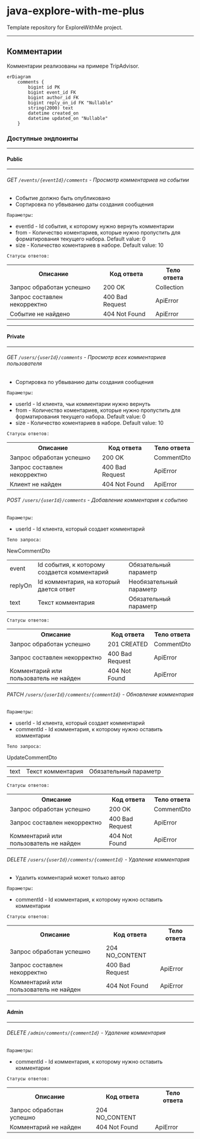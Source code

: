 # java-explore-with-me-plus
Template repository for ExploreWithMe project.

---

## Комментарии
Комментарии реализованы на примере TripAdvisor.

```mermaid
erDiagram
    comments {
        bigint id PK
        bigint event_id FK
        bigint author_id FK
        bigint reply_on_id FK "Nullable"
        string(2000) text
        datetime created_on
        datetime updated_on "Nullable"
    }
```

### Доступные эндпоинты
---
#### Public
---

###### GET ```/events/{eventId}/comments``` - Просмотр комментариев на событии

- Событие должно быть опубликовано
- Сортировка по убвыванию даты создания сообщения

```  
Параметры:
```

- eventId - Id события, к которому нужно вернуть комментарии
- from - Количество коментариев, которые нужно пропустить для форматирования текущего набора. Default value: 0
- size - Количество коментариев в наборе. Default value: 10

```
Статусы ответов:
```

<table>
    <tr>
        <th>Описание</th>
        <th>Код ответа</th>
        <th>Тело ответа</th>
    </tr>
    <tr>
        <td>Запрос обработан успешно</td>
        <td>200 OK</td>
        <td>Collection<CommentDto></td>
    </tr>
    <tr>
        <td>Запрос составлен некорректно</td>
        <td>400 Bad Request</td>
        <td>ApiError</td>
    </tr>
    <tr>
        <td>Событие не найдено</td>
        <td>404 Not Found</td>
        <td>ApiError</td>
    </tr>
</table>

---
#### Private
---

###### GET ```/users/{userId}/comments``` - Просмотр всех комментариев пользователя

- Сортировка по убвыванию даты создания сообщения

```  
Параметры:
```

- userId - Id клиента, чьи комментарии нужно вернуть
- from - Количество коментариев, которые нужно пропустить для форматирования текущего набора. Default value: 0
- size - Количество коментариев в наборе. Default value: 10

```  
Статусы ответов:
```  

<table>
    <tr>
        <th>Описание</th>
        <th>Код ответа</th>
        <th>Тело ответа</th>
    </tr>
    <tr>
        <td>Запрос обработан успешно</td>
        <td>200 OK</td>
        <td>CommentDto</td>
    </tr>
    <tr>
        <td>Запрос составлен некорректно</td>
        <td>400 Bad Request</td>
        <td>ApiError</td>
    </tr>
    <tr>
        <td>Клиент не найден</td>
        <td>404 Not Found</td>
        <td>ApiError</td>
    </tr>
</table>


###### POST ```/users/{userId}/comments``` - Добавление комментария к событию

```  
Параметры:
```  

- userId - Id клиента, который создает комментарий

```  
Тело запроса:
```

NewCommentDto

<table>
    <tr>
        <td>event</td>
        <td>Id события, к которому создается комментарий</td>
        <td>Обязательный параметр</td>
    </tr>
    <tr>
        <td>replyOn</td>
        <td>Id комментария, на который дается ответ</td>
        <td>Необязательный параметр</td>
    </tr>
    <tr>
        <td>text</td>
        <td>Текст комментария</td>
        <td>Обязательный параметр</td>
    </tr>
</table>

```  
Статусы ответов:
```

<table>
    <tr>
        <th>Описание</th>
        <th>Код ответа</th>
        <th>Тело ответа</th>
    </tr>
    <tr>
        <td>Запрос обработан успешно</td>
        <td>201 CREATED</td>
        <td>CommentDto</td>
    </tr>
    <tr>
        <td>Запрос составлен некорректно</td>
        <td>400 Bad Request</td>
        <td>ApiError</td>
    </tr>
    <tr>
        <td>Комментарий или пользователь не найден</td>
        <td>404 Not Found</td>
        <td>ApiError</td>
    </tr>
</table>

###### PATCH ```/users/{userId}/comments/{commentId}``` - Обновление комментария

```  
Параметры:
```  

- userId - Id клиента, который создает комментарий
- commentId - Id комментария, к которому нужно оставить комментарии

```  
Тело запроса:
```

UpdateCommentDto

<table>
    <tr>
        <td>text</td>
        <td>Текст комментария</td>
        <td>Обязательный параметр</td>
    </tr>
</table>

```  
Статусы ответов:
```  

<table>
    <tr>
        <th>Описание</th>
        <th>Код ответа</th>
        <th>Тело ответа</th>
    </tr>
    <tr>
        <td>Запрос обработан успешно</td>
        <td>200 OK</td>
        <td>CommentDto</td>
    </tr>
    <tr>
        <td>Запрос составлен некорректно</td>
        <td>400 Bad Request</td>
        <td>ApiError</td>
    </tr>
    <tr>
        <td>Комментарий или пользователь не найден</td>
        <td>404 Not Found</td>
        <td>ApiError</td>
    </tr>
</table>


###### DELETE ```/users/{userId}/comments/{commentId}``` - Удаление комментария

- Удалить комментарий может только автор

```  
Параметры:
```

- commentId - Id комментария, к которому нужно оставить комментарии

```  
Статусы ответов:
```  

<table>
    <tr>
        <th>Описание</th>
        <th>Код ответа</th>
        <th>Тело ответа</th>
    </tr>
    <tr>
        <td>Запрос обработан успешно</td>
        <td>204 NO_CONTENT</td>
        <td></td>
    </tr>
    <tr>
        <td>Запрос составлен некорректно</td>
        <td>400 Bad Request</td>
        <td>ApiError</td>
    </tr>
    <tr>
        <td>Комментарий или пользователь не найден</td>
        <td>404 Not Found</td>
        <td>ApiError</td>
    </tr>
</table>


---
#### Admin
---


###### DELETE ```/admin/comments/{commentId}``` - Удаление комментария

```  
Параметры:
```

- commentId - Id комментария, к которому нужно оставить комментарии

```  
Статусы ответов:
```  

<table>
    <tr>
        <th>Описание</th>
        <th>Код ответа</th>
        <th>Тело ответа</th>
    </tr>
    <tr>
        <td>Запрос обработан успешно</td>
        <td>204 NO_CONTENT</td>
        <td></td>
    </tr>
    <tr>
        <td>Комментарий не найден</td>
        <td>404 Not Found</td>
        <td>ApiError</td>
    </tr>
</table>
